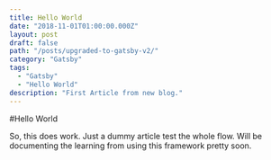 ```yaml
---
title: Hello World
date: "2018-11-01T01:00:00.000Z"
layout: post
draft: false
path: "/posts/upgraded-to-gatsby-v2/"
category: "Gatsby"
tags:
  - "Gatsby"
  - "Hello World"
description: "First Article from new blog."
---
```


#Hello World

So, this does work. Just a dummy article test the whole flow. Will be documenting the learning from using this framework pretty soon.